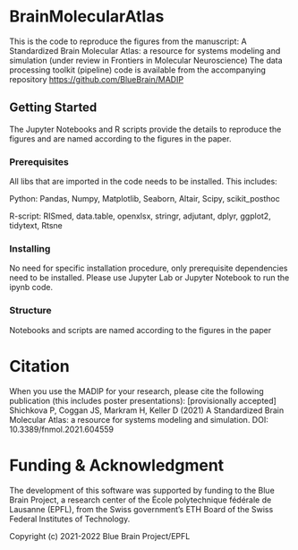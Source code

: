 # BrainMolecularAtlas

This is the code to reproduce the figures from the manuscript: A Standardized Brain Molecular Atlas: a resource for systems modeling and simulation (under review in Frontiers in Molecular Neuroscience)
The data processing toolkit (pipeline) code is available from the accompanying repository https://github.com/BlueBrain/MADIP 

## Getting Started

The Jupyter Notebooks and R scripts provide the details to reproduce the figures and are named according to the figures in the paper.

### Prerequisites

All libs that are imported in the code needs to be installed. This includes: 

Python: Pandas, Numpy, Matplotlib, Seaborn, Altair, Scipy, scikit\_posthoc 

R-script: RISmed, data.table, openxlsx, stringr, adjutant, dplyr, ggplot2, tidytext, Rtsne

### Installing

No need for specific installation procedure, only prerequisite dependencies need to be installed. Please use Jupyter Lab or Jupyter Notebook to run the ipynb code.

### Structure

Notebooks and scripts are named according to the figures in the paper

# Citation

When you use the MADIP for your research, please cite the following publication (this includes poster presentations):
[provisionally accepted] Shichkova P, Coggan JS, Markram H, Keller D (2021) A Standardized Brain Molecular Atlas: a resource for systems modeling and simulation. DOI: 10.3389/fnmol.2021.604559 


# Funding & Acknowledgment
 
The development of this software was supported by funding to the Blue Brain Project, a research center of the École polytechnique fédérale de Lausanne (EPFL), from the Swiss government’s ETH Board of the Swiss Federal Institutes of Technology.


Copyright (c) 2021-2022 Blue Brain Project/EPFL

